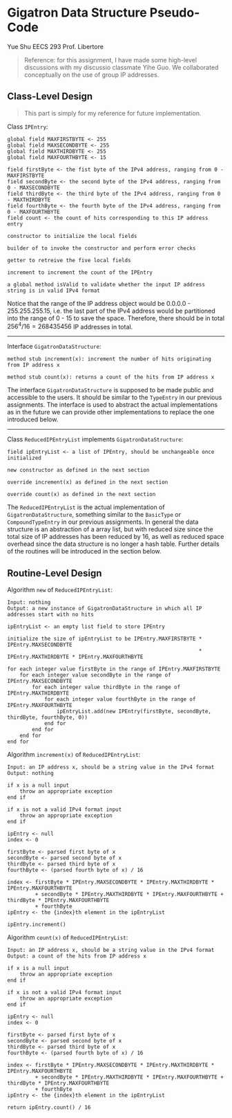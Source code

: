 # Gigatron Data Structure Pseudo-Code

Yue Shu
EECS 293
Prof. Libertore

> Reference: for this assignment, I have made some high-level discussions with my discussio classmate Yihe Guo. We collaborated conceptually on the use of group IP addresses.

## Class-Level Design

> This part is simply for my reference for future implementation.

Class `IPEntry`:

    global field MAXFIRSTBYTE <- 255
    global field MAXSECONDBYTE <- 255
    global field MAXTHIRDBYTE <- 255
    global field MAXFOURTHBYTE <- 15

    field firstByte <- the fist byte of the IPv4 address, ranging from 0 - MAXFIRSTBYTE
    field secondByte <- the second byte of the IPv4 address, ranging from 0 - MAXSECONDBYTE
    field thirdByte <- the third byte of the IPv4 address, ranging from 0 - MAXTHIRDBYTE
    field fourthByte <- the fourth byte of the IPv4 address, ranging from 0 - MAXFOURTHBYTE
    field count <- the count of hits corresponding to this IP address entry

    constructor to initialize the local fields

    builder of to invoke the constructor and perform error checks

    getter to retreive the five local fields

    increment to increment the count of the IPEntry

    a global method isValid to validate whether the input IP address string is in valid IPv4 format

Notice that the range of the IP address object would be 0.0.0.0 - 255.255.255.15, i.e. the last part of the IPv4 address would be partitioned into the range of 0 - 15 to save the space. Therefore, there should be in total $256^4 / 16 = 268435456$ IP addresses in total.

---

Interface `GigatronDataStructure`:

    method stub increment(x): increment the number of hits originating from IP address x

    method stub count(x): returns a count of the hits from IP address x

The interface `GigatronDataStructure` is supposed to be made public and accessible to the users. It should be similar to the `TypeEntry` in our previous assignments. The interface is used to abstract the actual implementations as in the future we can provide other implementations to replace the one introduced below.

---

Class `ReducedIPEntryList` implements `GigatronDataStructure`:

    field ipEntryList <- a list of IPEntry, should be unchangeable once initialized

    new constructor as defined in the next section

    override increment(x) as defined in the next section

    override count(x) as defined in the next section

The `ReducedIPEntryList` is the actual implementation of `GigatronDataStructure`, something similar to the `BasicType` or `CompoundTypeEntry` in our previous assignments. In general the data structure is an abstraction of a array list, but with reduced size since the total size of IP addresses has been reduced by 16, as well as reduced space overhead since the data structure is no longer a hash table. Further details of the routines will be introduced in the section below.

## Routine-Level Design

Algorithm `new` of `ReducedIPEntryList`:

    Input: nothing
    Output: a new instance of GigatronDataStructure in which all IP addresses start with no hits

    ipEntryList <- an empty list field to store IPEntry

    initialize the size of ipEntryList to be IPEntry.MAXFIRSTBYTE * IPEntry.MAXSECONDBYTE 
                                                                  * IPEntry.MAXTHIRDBYTE * IPEntry.MAXFOURTHBYTE

    for each integer value firstByte in the range of IPEntry.MAXFIRSTBYTE
        for each integer value secondByte in the range of IPEntry.MAXSECONDBYTE
            for each integer value thirdByte in the range of IPEntry.MAXTHIRDBYTE
                for each integer value fourthByte in the range of IPEntry.MAXFOURTHBYTE
                    ipEntryList.add(new IPEntry(firstByte, secondByte, thirdByte, fourthByte, 0))
                end for
            end for
        end for
    end for

Algorithm `increment(x)` of `ReducedIPEntryList`:

    Input: an IP address x, should be a string value in the IPv4 format 
    Output: nothing

    if x is a null input
        throw an appropriate exception
    end if

    if x is not a valid IPv4 format input
        throw an appropriate exception
    end if

    ipEntry <- null
    index <- 0

    firstByte <- parsed first byte of x
    secondByte <- parsed second byte of x
    thirdByte <- parsed third byte of x
    fourthByte <- (parsed fourth byte of x) / 16

    index <- firstByte * IPEntry.MAXSECONDBYTE * IPEntry.MAXTHIRDBYTE * IPEntry.MAXFOURTHBYTE
             + secondByte * IPEntry.MAXTHIRDBYTE * IPEntry.MAXFOURTHBYTE + thirdByte * IPEntry.MAXFOURTHBYTE
             + fourthByte
    ipEntry <- the {index}th element in the ipEntryList

    ipEntry.increment()    

Algorithm `count(x)` of `ReducedIPEntryList`:

    Input: an IP address x, should be a string value in the IPv4 format 
    Output: a count of the hits from IP address x

    if x is a null input
        throw an appropriate exception
    end if

    if x is not a valid IPv4 format input
        throw an appropriate exception
    end if

    ipEntry <- null
    index <- 0

    firstByte <- parsed first byte of x
    secondByte <- parsed second byte of x
    thirdByte <- parsed third byte of x
    fourthByte <- (parsed fourth byte of x) / 16

    index <- firstByte * IPEntry.MAXSECONDBYTE * IPEntry.MAXTHIRDBYTE * IPEntry.MAXFOURTHBYTE
             + secondByte * IPEntry.MAXTHIRDBYTE * IPEntry.MAXFOURTHBYTE + thirdByte * IPEntry.MAXFOURTHBYTE
             + fourthByte
    ipEntry <- the {index}th element in the ipEntryList

    return ipEntry.count() / 16




                


